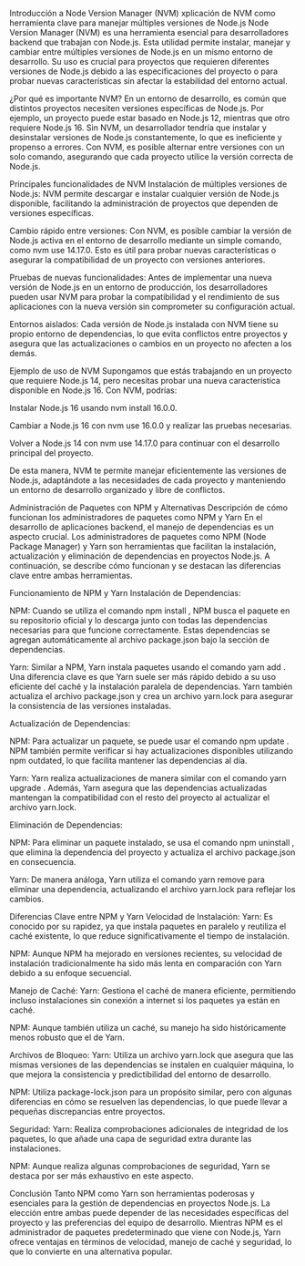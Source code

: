 Introducción a Node Version Manager (NVM)
xplicación de NVM como herramienta clave para manejar múltiples versiones de Node.js
Node Version Manager (NVM) es una herramienta esencial para desarrolladores backend que trabajan con Node.js. Esta utilidad permite instalar, manejar y cambiar entre múltiples versiones de Node.js en un mismo entorno de desarrollo. Su uso es crucial para proyectos que requieren diferentes versiones de Node.js debido a las especificaciones del proyecto o para probar nuevas características sin afectar la estabilidad del entorno actual.

¿Por qué es importante NVM?
En un entorno de desarrollo, es común que distintos proyectos necesiten versiones específicas de Node.js. Por ejemplo, un proyecto puede estar basado en Node.js 12, mientras que otro requiere Node.js 16. Sin NVM, un desarrollador tendría que instalar y desinstalar versiones de Node.js constantemente, lo que es ineficiente y propenso a errores. Con NVM, es posible alternar entre versiones con un solo comando, asegurando que cada proyecto utilice la versión correcta de Node.js.

Principales funcionalidades de NVM
Instalación de múltiples versiones de Node.js: NVM permite descargar e instalar cualquier versión de Node.js disponible, facilitando la administración de proyectos que dependen de versiones específicas.

Cambio rápido entre versiones: Con NVM, es posible cambiar la versión de Node.js activa en el entorno de desarrollo mediante un simple comando, como nvm use 14.17.0. Esto es útil para probar nuevas características o asegurar la compatibilidad de un proyecto con versiones anteriores.

Pruebas de nuevas funcionalidades: Antes de implementar una nueva versión de Node.js en un entorno de producción, los desarrolladores pueden usar NVM para probar la compatibilidad y el rendimiento de sus aplicaciones con la nueva versión sin comprometer su configuración actual.

Entornos aislados: Cada versión de Node.js instalada con NVM tiene su propio entorno de dependencias, lo que evita conflictos entre proyectos y asegura que las actualizaciones o cambios en un proyecto no afecten a los demás.

Ejemplo de uso de NVM
Supongamos que estás trabajando en un proyecto que requiere Node.js 14, pero necesitas probar una nueva característica disponible en Node.js 16. Con NVM, podrías:

Instalar Node.js 16 usando nvm install 16.0.0.

Cambiar a Node.js 16 con nvm use 16.0.0 y realizar las pruebas necesarias.

Volver a Node.js 14 con nvm use 14.17.0 para continuar con el desarrollo principal del proyecto.

De esta manera, NVM te permite manejar eficientemente las versiones de Node.js, adaptándote a las necesidades de cada proyecto y manteniendo un entorno de desarrollo organizado y libre de conflictos.

Administración de Paquetes con NPM y Alternativas
Descripción de cómo funcionan los administradores de paquetes como NPM y Yarn
En el desarrollo de aplicaciones backend, el manejo de dependencias es un aspecto crucial. Los administradores de paquetes como NPM (Node Package Manager) y Yarn son herramientas que facilitan la instalación, actualización y eliminación de dependencias en proyectos Node.js. A continuación, se describe cómo funcionan y se destacan las diferencias clave entre ambas herramientas.

Funcionamiento de NPM y Yarn
Instalación de Dependencias:

NPM: Cuando se utiliza el comando npm install <paquete>, NPM busca el paquete en su repositorio oficial y lo descarga junto con todas las dependencias necesarias para que funcione correctamente. Estas dependencias se agregan automáticamente al archivo package.json bajo la sección de dependencias.

Yarn: Similar a NPM, Yarn instala paquetes usando el comando yarn add <paquete>. Una diferencia clave es que Yarn suele ser más rápido debido a su uso eficiente del caché y la instalación paralela de dependencias. Yarn también actualiza el archivo package.json y crea un archivo yarn.lock para asegurar la consistencia de las versiones instaladas.

Actualización de Dependencias:

NPM: Para actualizar un paquete, se puede usar el comando npm update <paquete>. NPM también permite verificar si hay actualizaciones disponibles utilizando npm outdated, lo que facilita mantener las dependencias al día.

Yarn: Yarn realiza actualizaciones de manera similar con el comando yarn upgrade <paquete>. Además, Yarn asegura que las dependencias actualizadas mantengan la compatibilidad con el resto del proyecto al actualizar el archivo yarn.lock.

Eliminación de Dependencias:

NPM: Para eliminar un paquete instalado, se usa el comando npm uninstall <paquete>, que elimina la dependencia del proyecto y actualiza el archivo package.json en consecuencia.

Yarn: De manera análoga, Yarn utiliza el comando yarn remove <paquete> para eliminar una dependencia, actualizando el archivo yarn.lock para reflejar los cambios.

Diferencias Clave entre NPM y Yarn
Velocidad de Instalación:
Yarn: Es conocido por su rapidez, ya que instala paquetes en paralelo y reutiliza el caché existente, lo que reduce significativamente el tiempo de instalación.

NPM: Aunque NPM ha mejorado en versiones recientes, su velocidad de instalación tradicionalmente ha sido más lenta en comparación con Yarn debido a su enfoque secuencial.


Manejo de Caché:
Yarn: Gestiona el caché de manera eficiente, permitiendo incluso instalaciones sin conexión a internet si los paquetes ya están en caché.

NPM: Aunque también utiliza un caché, su manejo ha sido históricamente menos robusto que el de Yarn.


Archivos de Bloqueo:
Yarn: Utiliza un archivo yarn.lock que asegura que las mismas versiones de las dependencias se instalen en cualquier máquina, lo que mejora la consistencia y predictibilidad del entorno de desarrollo.

NPM: Utiliza package-lock.json para un propósito similar, pero con algunas diferencias en cómo se resuelven las dependencias, lo que puede llevar a pequeñas discrepancias entre proyectos.


Seguridad:
Yarn: Realiza comprobaciones adicionales de integridad de los paquetes, lo que añade una capa de seguridad extra durante las instalaciones.

NPM: Aunque realiza algunas comprobaciones de seguridad, Yarn se destaca por ser más exhaustivo en este aspecto.


Conclusión
Tanto NPM como Yarn son herramientas poderosas y esenciales para la gestión de dependencias en proyectos Node.js. La elección entre ambas puede depender de las necesidades específicas del proyecto y las preferencias del equipo de desarrollo. Mientras NPM es el administrador de paquetes predeterminado que viene con Node.js, Yarn ofrece ventajas en términos de velocidad, manejo de caché y seguridad, lo que lo convierte en una alternativa popular.

